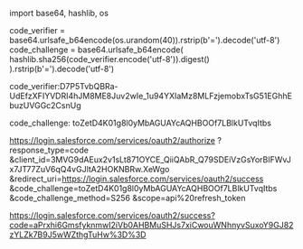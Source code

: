 import base64, hashlib, os

code_verifier = base64.urlsafe_b64encode(os.urandom(40)).rstrip(b'=').decode('utf-8')
code_challenge = base64.urlsafe_b64encode(
    hashlib.sha256(code_verifier.encode('utf-8')).digest()
).rstrip(b'=').decode('utf-8')


code_verifier:D7P5TvbQBRa-UdEfzXFIYVDRI4hJM8ME8Juv2wIe_1u94YXIaMz8MLFzjemobxTsG51EGhhEbuzUVGGc2CsnUg

code_challenge: toZetD4K01g8l0yMbAGUAYcAQHBOOf7LBlkUTvqItbs



https://login.salesforce.com/services/oauth2/authorize
?response_type=code
&client_id=3MVG9dAEux2v1sLt871OYCE_QiiQAbR_Q79SDEiVzGsYorBIFWvJx7JT77ZuV6qQ4vGJltA2HOKNBRw.XeWgo
&redirect_uri=https://login.salesforce.com/services/oauth2/success
&code_challenge=toZetD4K01g8l0yMbAGUAYcAQHBOOf7LBlkUTvqItbs
&code_challenge_method=S256
&scope=api%20refresh_token


https://login.salesforce.com/services/oauth2/success?code=aPrxhi6GmsfyknmwI2iVb0AHBMuSHJs7xiCwouWNhnyvSuxoY9GJ82zYLZk7B9J5wWZthgTuHw%3D%3D


